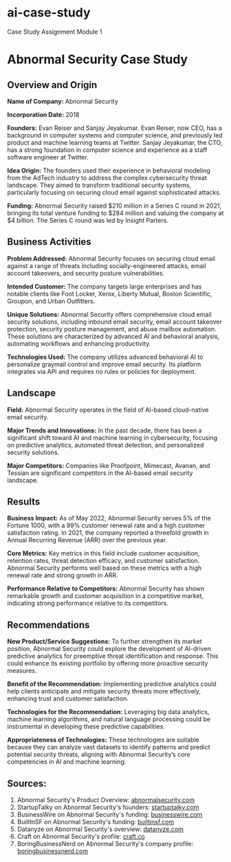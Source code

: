 # ai-case-study
Case Study Assignment Module 1

# Abnormal Security Case Study

## Overview and Origin

**Name of Company:** Abnormal Security

**Incorporation Date:** 2018

**Founders:** Evan Reiser and Sanjay Jeyakumar. Evan Reiser, now CEO, has a background in computer systems and computer science, and previously led product and machine learning teams at Twitter. Sanjay Jeyakumar, the CTO, has a strong foundation in computer science and experience as a staff software engineer at Twitter.

**Idea Origin:** The founders used their experience in behavioral modeling from the AdTech industry to address the complex cybersecurity threat landscape. They aimed to transform traditional security systems, particularly focusing on securing cloud email against sophisticated attacks.

**Funding:** Abnormal Security raised $210 million in a Series C round in 2021, bringing its total venture funding to $284 million and valuing the company at $4 billion. The Series C round was led by Insight Parters.

## Business Activities

**Problem Addressed:** Abnormal Security focuses on securing cloud email against a range of threats including socially-engineered attacks, email account takeovers, and security posture vulnerabilities.

**Intended Customer:** The company targets large enterprises and has notable clients like Foot Locker, Xerox, Liberty Mutual, Boston Scientific, Groupon, and Urban Outfitters.

**Unique Solutions:** Abnormal Security offers comprehensive cloud email security solutions, including inbound email security, email account takeover protection, security posture management, and abuse mailbox automation. These solutions are characterized by advanced AI and behavioral analysis, automating workflows and enhancing productivity.

**Technologies Used:** The company utilizes advanced behavioral AI to personalize graymail control and improve email security. Its platform integrates via API and requires no rules or policies for deployment.

## Landscape

**Field:** Abnormal Security operates in the field of AI-based cloud-native email security.

**Major Trends and Innovations:** In the past decade, there has been a significant shift toward AI and machine learning in cybersecurity, focusing on predictive analytics, automated threat detection, and personalized security solutions.

**Major Competitors:** Companies like Proofpoint, Mimecast, Avanan, and Tessian are significant competitors in the AI-based email security landscape.

## Results

**Business Impact:** As of May 2022, Abnormal Security serves 5% of the Fortune 1000, with a 99% customer renewal rate and a high customer satisfaction rating. In 2021, the company reported a threefold growth in Annual Recurring Revenue (ARR) over the previous year.

**Core Metrics:** Key metrics in this field include customer acquisition, retention rates, threat detection efficacy, and customer satisfaction. Abnormal Security performs well based on these metrics with a high renewal rate and strong growth in ARR.

**Performance Relative to Competitors:** Abnormal Security has shown remarkable growth and customer acquisition in a competitive market, indicating strong performance relative to its competitors.

## Recommendations

**New Product/Service Suggestions:** To further strengthen its market position, Abnormal Security could explore the development of AI-driven predictive analytics for preemptive threat identification and response. This could enhance its existing portfolio by offering more proactive security measures.

**Benefit of the Recommendation:** Implementing predictive analytics could help clients anticipate and mitigate security threats more effectively, enhancing trust and customer satisfaction.

**Technologies for the Recommendation:** Leveraging big data analytics, machine learning algorithms, and natural language processing could be instrumental in developing these predictive capabilities.

**Appropriateness of Technologies:** These technologies are suitable because they can analyze vast datasets to identify patterns and predict potential security threats, aligning with Abnormal Security’s core competencies in AI and machine learning.

## Sources:
1. Abnormal Security's Product Overview: [abnormalsecurity.com](https://abnormalsecurity.com/)
2. StartupTalky on Abnormal Security's founders: [startuptalky.com](https://startuptalky.com/)
3. BusinessWire on Abnormal Security's funding: [businesswire.com](https://www.businesswire.com/)
4. BuiltInSF on Abnormal Security's funding: [builtinsf.com](https://www.builtinsf.com/)
5. Datanyze on Abnormal Security's overview: [datanyze.com](https://www.datanyze.com/)
6. Craft on Abnormal Security's profile: [craft.co](https://craft.co/)
7. BoringBusinessNerd on Abnormal Security's company profile: [boringbusinessnerd.com](https://www.boringbusinessnerd.com/)
